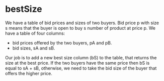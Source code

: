 # bestSize
We have a table of bid prices and sizes of two buyers. Bid price p with size s means that the buyer is open to buy s number of product at price p. We have a table of four columns:

   * bid prices offered by the two buyers, pA and pB.
   * bid sizes, sA and sB.
   
Our job is to add a new best size column (bS) to the table, that returns the size at the best price. If the two buyers have the same price then bS is equal to sA + sB, otherwise, we need to take the bid size of the buyer that offers the higher price.
